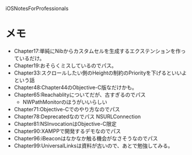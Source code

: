 iOSNotesForProfessionals

# メモ
- Chapter17:単純にNibからカスタムセルを生成するエクステンションを作っているだけ。
- Chapter19:おそらくミスしているのでパス。
- Chapter33:スクロールしたい側のHeightの制約のPriorityを下げるといいよという話
- Chapter48:Chapter44のObjective-C版なだけかも。
- Chapter65:Reachablityについてだが、古すぎるのでパス
  - NWPathMonitorのほうがいいらしい
- Chapter71:Objective-Cでのやり方なのでパス
- Chapter78:Deprecatedなのでパス NSURLConnection
- Chapter81:NSInvocationはObjective-C限定
- Chapter90:XAMPPで開発するデモなのでパス
- Chapter96:iBeaconはなかなか触る機会がなさそうなのでパス
- Chapter99:UniversalLinksは資料が古いので、あとで勉強してみる。
